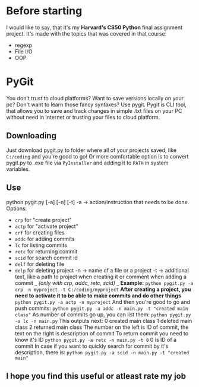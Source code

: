 # Before starting
I would like to say, that it's my **Harvard's CS50 Python** final assignment project. It's made with the topics that was covered in that course: 
* regexp
* File I/O
* OOP

# PyGit
You don't trust to cloud platforms? Want to save versions locally on your pc? Don't want to learn those fancy syntaxes? Use pygit. Pygit is CLI tool, that allows you to save and track changes in simple .txt files on your PC without need in Internet or trusting your files to cloud platform.
## Downloading
Just download pygit.py to folder where all of your projects saved, like ```C:/coding``` and you're good to go! Or more comfortable option is to convert pygit.py to .exe file via ```PyInstaller``` and adding it to ```PATH``` in system variables.
## Use
python pygit.py [-a] [-n] [-t]
-a -> action/instruction that needs to be done. Options:
* ```crp``` for "create project"
* ```actp``` for "activate project"
* ```crf``` for creating files
* ```addc``` for adding commits
* ```lc``` for listing commits
* ```retc``` for returning commit
* ```scid``` for search commit id
* ```delf``` for deleting file
* ```delp``` for deleting project
-n -> name of a file or a project
-t -> additional text, like a path to project when creating it or comment when adding a commit _ _(only with crp, addc, retc, scid)_ _
**Example:**
```python pygit.py -a crp -n myproject -t C:/coding/myproject```
**After creating a project, you need to activate it to be able to make commits and do other things**
```python pygit.py -a actp -n myproject```
And then you're good to go and push commits:
```python pygit.py -a addc -n main.py -t "created main class"```
As number of commits go up, you can list them:
```python pygit.py -a lc -n main.py```
This outputs next:
0 created main class
1 deleted main class
2 returned main class
The number on the left is ID of commit, the text on the right is description of commit
To return commit you need to know it's ID
```python pygit.py -a retc -n main.py -t 0``` 0 is ID of a commit
In case if you want to quickly search for commit by it's description, there is:
```python pygit.py -a scid -n main.py -t "created main" ```
## I hope you find this useful or atleast rate my job

